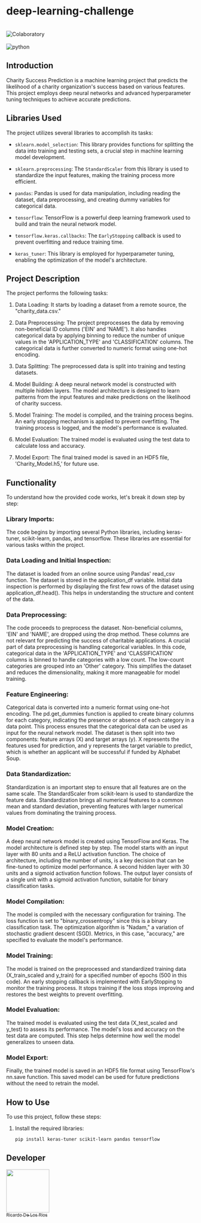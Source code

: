 # deep-learning-challenge

<div style="display: inline_block"><br/>
  <img align="center" alt="Colaboratory" src="https://img.shields.io/badge/Colab-F9AB00?style=for-the-badge&logo=googlecolab&color=525252" />

<div style="display: inline_block"><br/>
  <img align="center" alt="python" src="http://ForTheBadge.com/images/badges/made-with-python.svg" />


## Introduction

Charity Success Prediction is a machine learning project that predicts the likelihood of a charity organization's success based on various features. This project employs deep neural networks and advanced hyperparameter tuning techniques to achieve accurate predictions.

## Libraries Used

The project utilizes several libraries to accomplish its tasks:

- `sklearn.model_selection`: This library provides functions for splitting the data into training and testing sets, a crucial step in machine learning model development.

- `sklearn.preprocessing`: The `StandardScaler` from this library is used to standardize the input features, making the training process more efficient.

- `pandas`: Pandas is used for data manipulation, including reading the dataset, data preprocessing, and creating dummy variables for categorical data.

- `tensorflow`: TensorFlow is a powerful deep learning framework used to build and train the neural network model.

- `tensorflow.keras.callbacks`: The `EarlyStopping` callback is used to prevent overfitting and reduce training time.

- `keras_tuner`: This library is employed for hyperparameter tuning, enabling the optimization of the model's architecture.

## Project Description

The project performs the following tasks:

1. Data Loading: It starts by loading a dataset from a remote source, the "charity_data.csv."

2. Data Preprocessing: The project preprocesses the data by removing non-beneficial ID columns ('EIN' and 'NAME'). It also handles categorical data by applying binning to reduce the number of unique values in the 'APPLICATION_TYPE' and 'CLASSIFICATION' columns. The categorical data is further converted to numeric format using one-hot encoding.

3. Data Splitting: The preprocessed data is split into training and testing datasets.

4. Model Building: A deep neural network model is constructed with multiple hidden layers. The model architecture is designed to learn patterns from the input features and make predictions on the likelihood of charity success.

5. Model Training: The model is compiled, and the training process begins. An early stopping mechanism is applied to prevent overfitting. The training process is logged, and the model's performance is evaluated.

6. Model Evaluation: The trained model is evaluated using the test data to calculate loss and accuracy.

7. Model Export: The final trained model is saved in an HDF5 file, 'Charity_Model.h5,' for future use.

## Functionality

To understand how the provided code works, let's break it down step by step:

### Library Imports:

The code begins by importing several Python libraries, including keras-tuner, scikit-learn, pandas, and tensorflow. These libraries are essential for various tasks within the project.

### Data Loading and Initial Inspection:

The dataset is loaded from an online source using Pandas' read_csv function. The dataset is stored in the application_df variable.
Initial data inspection is performed by displaying the first few rows of the dataset using application_df.head(). This helps in understanding the structure and content of the data.

### Data Preprocessing:

The code proceeds to preprocess the dataset. Non-beneficial columns, 'EIN' and 'NAME', are dropped using the drop method. These columns are not relevant for predicting the success of charitable applications.
A crucial part of data preprocessing is handling categorical variables. In this code, categorical data in the 'APPLICATION_TYPE' and 'CLASSIFICATION' columns is binned to handle categories with a low count. The low-count categories are grouped into an 'Other' category. This simplifies the dataset and reduces the dimensionality, making it more manageable for model training.
### Feature Engineering:

Categorical data is converted into a numeric format using one-hot encoding. The pd.get_dummies function is applied to create binary columns for each category, indicating the presence or absence of each category in a data point. This process ensures that the categorical data can be used as input for the neural network model.
The dataset is then split into two components: feature arrays (X) and target arrays (y). X represents the features used for prediction, and y represents the target variable to predict, which is whether an applicant will be successful if funded by Alphabet Soup.

### Data Standardization:

Standardization is an important step to ensure that all features are on the same scale. The StandardScaler from scikit-learn is used to standardize the feature data.
Standardization brings all numerical features to a common mean and standard deviation, preventing features with larger numerical values from dominating the training process.

### Model Creation:

A deep neural network model is created using TensorFlow and Keras. The model architecture is defined step by step.
The model starts with an input layer with 80 units and a ReLU activation function. The choice of architecture, including the number of units, is a key decision that can be fine-tuned to optimize model performance.
A second hidden layer with 30 units and a sigmoid activation function follows.
The output layer consists of a single unit with a sigmoid activation function, suitable for binary classification tasks.

### Model Compilation:

The model is compiled with the necessary configuration for training. The loss function is set to "binary_crossentropy" since this is a binary classification task. The optimization algorithm is "Nadam," a variation of stochastic gradient descent (SGD).
Metrics, in this case, "accuracy," are specified to evaluate the model's performance.
### Model Training:

The model is trained on the preprocessed and standardized training data (X_train_scaled and y_train) for a specified number of epochs (500 in this code).
An early stopping callback is implemented with EarlyStopping to monitor the training process. It stops training if the loss stops improving and restores the best weights to prevent overfitting.
### Model Evaluation:

The trained model is evaluated using the test data (X_test_scaled and y_test) to assess its performance. The model's loss and accuracy on the test data are computed.
This step helps determine how well the model generalizes to unseen data.

### Model Export:

Finally, the trained model is saved in an HDF5 file format using TensorFlow's nn.save function. This saved model can be used for future predictions without the need to retrain the model.

## How to Use

To use this project, follow these steps:

1. Install the required libraries:

   ```bash
   pip install keras-tuner scikit-learn pandas tensorflow


## Developer

[<img src="https://avatars.githubusercontent.com/u/133066908?v=4" width=115><br><sub>Ricardo De Los Rios</sub>](https://github.com/ricardodelosrios) 
